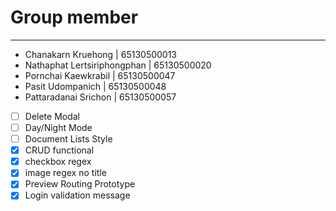 # Group member

---

- Chanakarn Kruehong | 65130500013
- Nathaphat Lertsiriphongphan | 65130500020
- Pornchai Kaewkrabil | 65130500047
- Pasit Udompanich | 65130500048
- Pattaradanai Srichon | 65130500057

- [ ] Delete Modal
- [ ] Day/Night Mode
- [ ] Document Lists Style
- [x] CRUD functional
- [x] checkbox regex
- [x] image regex no title
- [x] Preview Routing Prototype
- [x] Login validation message